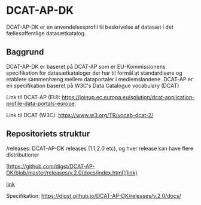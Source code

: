 # DCAT-AP-DK
DCAT-AP-DK er en anvendelsesprofil til beskrivelse af datasæt i det fællesoffentlige datasætkatalog.

## Baggrund
DCAT-AP-DK er baseret på DCAT-AP som er EU-Kommissionens specifikation for datasætkataloger der har til formål at standardisere og etablere sammenhæng mellem dataportaler i medlemslandene. DCAT-AP er en specifikation baseret på W3C's Data Catalogue vocabulary (DCAT)

Link til DCAT-AP (EU): https://joinup.ec.europa.eu/solution/dcat-application-profile-data-portals-europe. 

Link til DCAT (W3C): https://www.w3.org/TR/vocab-dcat-2/ 

## Repositoriets struktur
/releases: DCAT-AP-DK releases (1.1,2.0 etc), og hver release kan have flere distributioner

[https://github.com/digst/DCAT-AP-DK/blob/master/releases/v.2.0/docs/index.html](link)

<a href="https://github.com/digst/DCAT-AP-DK/blob/master/releases/v.2.0/docs/index.html">link</a>


Specifikation: https://digst.github.io/DCAT-AP-DK/releases/v.2.0/docs/
